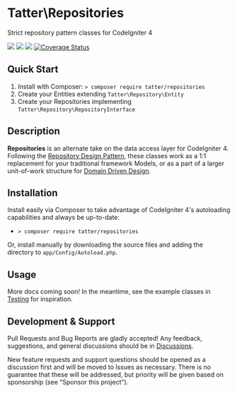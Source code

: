 # Tatter\Repositories
Strict repository pattern classes for CodeIgniter 4

[![](https://github.com/tattersoftware/codeigniter4-repositories/workflows/PHPUnit/badge.svg)](https://github.com/tattersoftware/codeigniter4-repositories/actions/workflows/phpunit.yml)
[![](https://github.com/tattersoftware/codeigniter4-repositories/workflows/PHPStan/badge.svg)](https://github.com/tattersoftware/codeigniter4-repositories/actions/workflows/phpstan.yml)
[![](https://github.com/tattersoftware/codeigniter4-repositories/workflows/Deptrac/badge.svg)](https://github.com/tattersoftware/codeigniter4-repositories/actions/workflows/deptrac.yml)
[![Coverage Status](https://coveralls.io/repos/github/tattersoftware/codeigniter4-repositories/badge.svg?branch=develop)](https://coveralls.io/github/tattersoftware/codeigniter4-repositories?branch=develop)

## Quick Start

1. Install with Composer: `> composer require tatter/repositories`
2. Create your Entities extending `Tatter\Repository\Entity`
3. Create your Repositories implementing `Tatter\Repository\RepositoryInterface`

## Description

**Repositories** is an alternate take on the data access layer for CodeIgniter 4. Following the
[Repository Design Pattern](https://designpatternsphp.readthedocs.io/en/latest/More/Repository/README.html),
these classes work as a 1:1 replacement for your traditional framework Models, or as a part
of a larger unit-of-work structure for [Domain Driven Design](https://thedomaindrivendesign.io/what-is-ddd/).

## Installation

Install easily via Composer to take advantage of CodeIgniter 4's autoloading capabilities
and always be up-to-date:
* `> composer require tatter/repositories`

Or, install manually by downloading the source files and adding the directory to
`app/Config/Autoload.php`.

## Usage

More docs coming soon! In the meantime, see the example classes in [Testing](/tests/_support/Repositories)
for inspiration.

## Development & Support

Pull Requests and Bug Reports are gladly accepted! Any feedback, suggestions, and general
discussions should be in [Discussions](https://github.com/tattersoftware/codeigniter4-repositories/discussions).

New feature requests and support questions should be opened as a discussion first and will be
moved to Issues as necessary. There is no guarantee that these will be addressed, but priority
will be given based on sponsorship (see "Sponsor this project").
